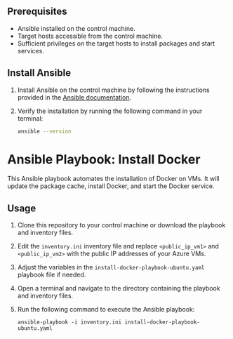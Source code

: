## Prerequisites

- Ansible installed on the control machine.
- Target hosts accessible from the control machine.
- Sufficient privileges on the target hosts to install packages and start services.


## Install Ansible

1. Install Ansible on the control machine by following the instructions provided in the [Ansible documentation](https://docs.ansible.com/ansible/latest/installation_guide/intro_installation.html).

2. Verify the installation by running the following command in your terminal:

   ```bash
   ansible --version


# Ansible Playbook: Install Docker 
This Ansible playbook automates the installation of Docker on VMs. It will update the package cache, install Docker, and start the Docker service.


## Usage

1. Clone this repository to your control machine or download the playbook and inventory files.

2. Edit the `inventory.ini` inventory file and replace `<public_ip_vm1>` and `<public_ip_vm2>` with the public IP addresses of your Azure VMs.

3. Adjust the variables in the `install-docker-playbook-ubuntu.yaml` playbook file if needed. 

4. Open a terminal and navigate to the directory containing the playbook and inventory files.

5. Run the following command to execute the Ansible playbook:

   ```shell
   ansible-playbook -i inventory.ini install-docker-playbook-ubuntu.yaml
